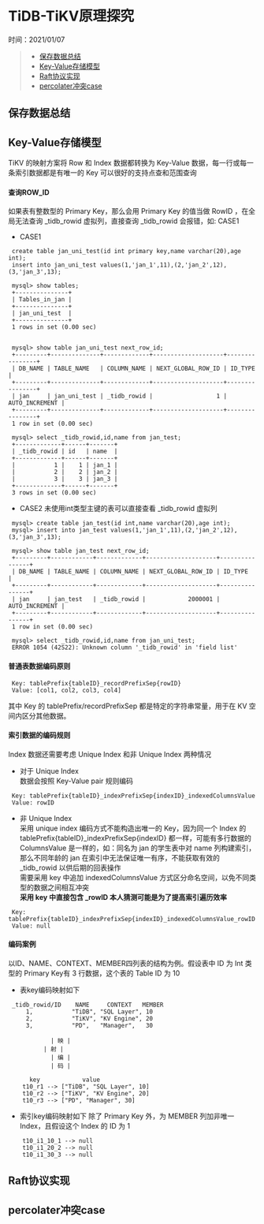 # TiDB-TiKV原理探究
时间：2021/01/07

> - [保存数据总结](#保存数据总结)  
> - [Key-Value存储模型](#Key-Value存储模型)  
> - [Raft协议实现](#Key-Value存储模型)  
> - [percolater冲突case](#percolater冲突case)  



## 保存数据总结

## Key-Value存储模型

TiKV 的映射方案将 Row 和 Index 数据都转换为 Key-Value 数据，每一行或每一条索引数据都是有唯一的 Key 可以很好的支持点查和范围查询

#### 查询ROW_ID

如果表有整数型的 Primary Key，那么会用 Primary Key 的值当做 RowID ，在全局无法查询 _tidb_rowid 虚拟列，直接查询 _tidb_rowid 会报错，如: CASE1

  - CASE1
  ```
   create table jan_uni_test(id int primary key,name varchar(20),age int);
   insert into jan_uni_test values(1,'jan_1',11),(2,'jan_2',12),(3,'jan_3',13);
   
   mysql> show tables;
   +---------------+
   | Tables_in_jan |
   +---------------+
   | jan_uni_test  |
   +---------------+
   1 rows in set (0.00 sec)
   
   
   mysql> show table jan_uni_test next_row_id;
   +---------+--------------+-------------+--------------------+----------------+
   | DB_NAME | TABLE_NAME   | COLUMN_NAME | NEXT_GLOBAL_ROW_ID | ID_TYPE        |
   +---------+--------------+-------------+--------------------+----------------+
   | jan     | jan_uni_test | _tidb_rowid |                  1 | AUTO_INCREMENT |
   +---------+--------------+-------------+--------------------+----------------+
   1 row in set (0.00 sec)
   
   mysql> select _tidb_rowid,id,name from jan_test;
   +-------------+------+-------+
   | _tidb_rowid | id   | name  |
   +-------------+------+-------+
   |           1 |    1 | jan_1 |
   |           2 |    2 | jan_2 |
   |           3 |    3 | jan_3 |
   +-------------+------+-------+
   3 rows in set (0.00 sec)
  ```

  - CASE2
	未使用int类型主键的表可以直接查看 _tidb_rowid 虚拟列

  ```
   mysql> create table jan_test(id int,name varchar(20),age int);
   mysql> insert into jan_test values(1,'jan_1',11),(2,'jan_2',12),(3,'jan_3',13);
   
   mysql> show table jan_test next_row_id;
   +---------+------------+-------------+--------------------+----------------+
   | DB_NAME | TABLE_NAME | COLUMN_NAME | NEXT_GLOBAL_ROW_ID | ID_TYPE        |
   +---------+------------+-------------+--------------------+----------------+
   | jan     | jan_test   | _tidb_rowid |            2000001 | AUTO_INCREMENT |
   +---------+------------+-------------+--------------------+----------------+
   1 row in set (0.00 sec)
   
   mysql> select _tidb_rowid,id,name from jan_uni_test;
   ERROR 1054 (42S22): Unknown column '_tidb_rowid' in 'field list'
  ```

#### 普通表数据编码原则

  ```
   Key: tablePrefix{tableID}_recordPrefixSep{rowID}
   Value: [col1, col2, col3, col4]
  ```


其中 Key 的 tablePrefix/recordPrefixSep 都是特定的字符串常量，用于在 KV 空间内区分其他数据。

#### 索引数据的编码规则

Index 数据还需要考虑 Unique Index 和非 Unique Index 两种情况  

 - 对于 Unique Index  
  数据会按照 Key-Value pair 规则编码
  ```
   Key: tablePrefix{tableID}_indexPrefixSep{indexID}_indexedColumnsValue
   Value: rowID
  ```

 - 非 Unique Index  
 采用 unique index 编码方式不能构造出唯一的 Key，因为同一个 Index 的 tablePrefix{tableID}_indexPrefixSep{indexID} 都一样，可能有多行数据的 ColumnsValue 是一样的，如：同名为 jan 的学生表中对 name 列构建索引，那么不同年龄的 jan 在索引中无法保证唯一有序，不能获取有效的 _tidb_rowid 以供后期的回表操作  
 需要采用 key 中追加 indexedColumnsValue 方式区分命名空间，以免不同类型的数据之间相互冲突  
 **采用 key 中直接包含 _rowID 本人猜测可能是为了提高索引遍历效率**

  ```
   Key: tablePrefix{tableID}_indexPrefixSep{indexID}_indexedColumnsValue_rowID
   Value: null
  ```

#### 编码案例

以ID、NAME、CONTEXT、MEMBER四列表的结构为例。假设表中 ID 为 Int 类型的 Primary Key有 3 行数据，这个表的 Table ID 为 10

 - 表key编码映射如下
   
  ```
   _tidb_rowid/ID    NAME     CONTEXT   MEMBER
       1,           "TiDB", "SQL Layer", 10
       2,           "TiKV", "KV Engine", 20
       3,           "PD",   "Manager",   30
   
              | 映 |
		    | 射 |
              | 编 |
              | 码 |
   
        key            value
      t10_r1 --> ["TiDB", "SQL Layer", 10]
      t10_r2 --> ["TiKV", "KV Engine", 20]
      t10_r3 --> ["PD", "Manager", 30]
  ```

 - 索引key编码映射如下
  除了 Primary Key 外，为 MEMBER 列加非唯一 Index，且假设这个 Index 的 ID 为 1

  ```
      t10_i1_10_1 --> null
      t10_i1_20_2 --> null
      t10_i1_30_3 --> null
  ```


## Raft协议实现



## percolater冲突case
